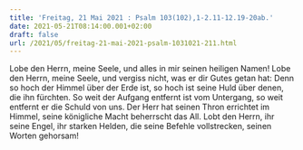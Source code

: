 ```yaml
---
title: 'Freitag, 21 Mai 2021 : Psalm 103(102),1-2.11-12.19-20ab.'
date: 2021-05-21T08:14:00.001+02:00
draft: false
url: /2021/05/freitag-21-mai-2021-psalm-1031021-211.html
---
```


Lobe den Herrn, meine Seele, und alles in mir seinen heiligen Namen! Lobe den Herrn, meine Seele, und vergiss nicht, was er dir Gutes getan hat: Denn so hoch der Himmel über der Erde ist, so hoch ist seine Huld über denen, die ihn fürchten. So weit der Aufgang entfernt ist vom Untergang, so weit entfernt er die Schuld von uns. Der Herr hat seinen Thron errichtet im Himmel, seine königliche Macht beherrscht das All. Lobt den Herrn, ihr seine Engel, ihr starken Helden, die seine Befehle vollstrecken, seinen Worten gehorsam!